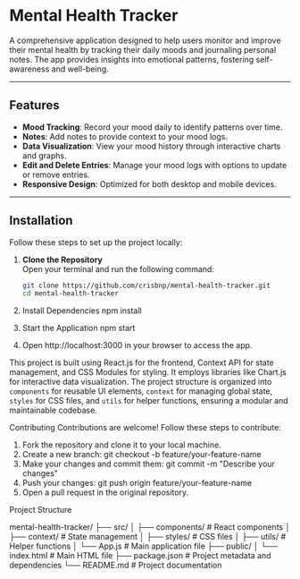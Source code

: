 # Mental Health Tracker

A comprehensive application designed to help users monitor and improve their mental health by tracking their daily moods and journaling personal notes. The app provides insights into emotional patterns, fostering self-awareness and well-being.

---

## Features

- **Mood Tracking**: Record your mood daily to identify patterns over time.  
- **Notes**: Add notes to provide context to your mood logs.  
- **Data Visualization**: View your mood history through interactive charts and graphs.  
- **Edit and Delete Entries**: Manage your mood logs with options to update or remove entries.  
- **Responsive Design**: Optimized for both desktop and mobile devices.  

---

## Installation

Follow these steps to set up the project locally:

1. **Clone the Repository**  
   Open your terminal and run the following command:  
   ```bash
   git clone https://github.com/crisbnp/mental-health-tracker.git
   cd mental-health-tracker

2. Install Dependencies
   npm install

3. Start the Application
   npm start

4. Open http://localhost:3000 in your browser to access the app.

This project is built using React.js for the frontend, Context API for state management, and CSS Modules for styling. It employs libraries like Chart.js for interactive data visualization. The project structure is organized into `components` for reusable UI elements, `context` for managing global state, `styles` for CSS files, and `utils` for helper functions, ensuring a modular and maintainable codebase.

Contributing
Contributions are welcome! Follow these steps to contribute:

1. Fork the repository and clone it to your local machine.
2. Create a new branch:
git checkout -b feature/your-feature-name
3. Make your changes and commit them:
git commit -m "Describe your changes"
4. Push your changes:
git push origin feature/your-feature-name
5. Open a pull request in the original repository.


Project Structure

mental-health-tracker/
├── src/
│   ├── components/    # React components
│   ├── context/       # State management
│   ├── styles/        # CSS files
│   ├── utils/         # Helper functions
│   └── App.js         # Main application file
├── public/
│   └── index.html     # Main HTML file
├── package.json       # Project metadata and dependencies
└── README.md          # Project documentation




